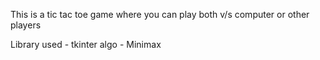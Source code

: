 This is a tic tac toe game where you can play both v/s computer or other players

Library used - tkinter
algo - Minimax
